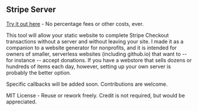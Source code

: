Stripe Server
----------------------------

[Try it out here](https://henrygd.me/stripeserver) - No percentage fees or other costs, ever.

This tool will allow your static website to complete Stripe Checkout transactions without a server and without leaving your site. I made it as a companion to a website generator for nonprofits, and it is intended for owners of smaller, serverless websites (including github.io) that want to -- for instance -- accept donations. If you have a webstore that sells dozens or hundreds of items each day, however, setting up your own server is probably the better option.

Specific callbacks will be added soon. Contributions are welcome.

MIT License - Reuse or rework freely. Credit is not required, but would be appreciated.